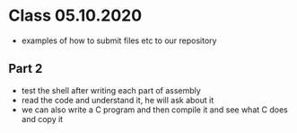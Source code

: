# Class 05.10.2020

- examples of how to submit files etc to our repository

## Part 2

- test the shell after writing each part of assembly 
- read the code and understand it, he will ask about it
- we can also write a C program and then compile it and see what C does and
copy it
